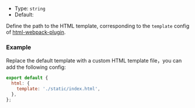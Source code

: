 - Type: `string`
- Default:

Define the path to the HTML template, corresponding to the `template` config of [html-webpack-plugin](https://github.com/jantimon/html-webpack-plugin).

### Example

Replace the default template with a custom HTML template file，you can add the following config:

```js
export default {
  html: {
    template: './static/index.html',
  },
};
```
